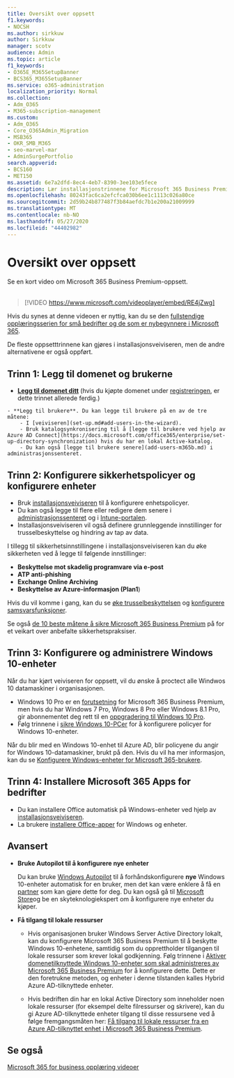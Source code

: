 ```yaml
---
title: Oversikt over oppsett
f1.keywords:
- NOCSH
ms.author: sirkkuw
author: Sirkkuw
manager: scotv
audience: Admin
ms.topic: article
f1_keywords:
- O365E_M365SetupBanner
- BCS365_M365SetupBanner
ms.service: o365-administration
localization_priority: Normal
ms.collection:
- Adm_O365
- M365-subscription-management
ms.custom:
- Adm_O365
- Core_O365Admin_Migration
- MSB365
- OKR_SMB_M365
- seo-marvel-mar
- AdminSurgePortfolio
search.appverid:
- BCS160
- MET150
ms.assetid: 6e7a2dfd-8ec4-4eb7-8390-3ee103e5fece
description: Lær installasjonstrinnene for Microsoft 365 Business Premium, fra å abonnere, legge til et domene og brukere, til å konfigurere sikkerhetspolicyer og mer.
ms.openlocfilehash: 80243fac6ca2efcfca030b6ee1c1113c026a80ce
ms.sourcegitcommit: 2d59b24b877487f3b84aefdc7b1e200a21009999
ms.translationtype: MT
ms.contentlocale: nb-NO
ms.lasthandoff: 05/27/2020
ms.locfileid: "44402982"
---
```

# <a name="overview-of-setup"></a>Oversikt over oppsett

Se en kort video om Microsoft 365 Business Premium-oppsett.<br><br>

> [!VIDEO https://www.microsoft.com/videoplayer/embed/RE4jZwg] 

Hvis du synes at denne videoen er nyttig, kan du se den [fullstendige opplæringsserien for små bedrifter og de som er nybegynnere i Microsoft 365](https://support.office.com/article/6ab4bbcd-79cf-4000-a0bd-d42ce4d12816).

De fleste oppsetttrinnene kan gjøres i installasjonsveiviseren, men de andre alternativene er også oppført.

## <a name="step-1-add-your-domain-and-users"></a>Trinn 1: Legg til domenet og brukerne

   - **[Legg til domenet ditt](set-up.md#add-your-domain-to-personalize-sign-in)** (hvis du kjøpte domenet under [registreringen](sign-up.md), er dette trinnet allerede ferdig.)

    - **Legg til brukere**. Du kan legge til brukere på en av de tre måtene:
        - I [veiviseren](set-up.md#add-users-in-the-wizard).
        - Bruk katalogsynkronisering til å [legge til brukere ved hjelp av Azure AD Connect](https://docs.microsoft.com/office365/enterprise/set-up-directory-synchronization) hvis du har en lokal Active-katalog.
        - Du kan også [legge til brukere senere](add-users-m365b.md) i administrasjonssenteret.
## <a name="step-2-set-up-security-policies-and-configure-devices"></a>Trinn 2: Konfigurere sikkerhetspolicyer og konfigurere enheter 

  - Bruk [installasjonsveiviseren](set-up.md#protect-your-organization) til å konfigurere enhetspolicyer. 
  - Du kan også legge til flere eller redigere dem senere i [administrasjonssenteret](view-policies-and-devices.md) og i [Intune-portalen](https://docs.microsoft.com/intune/tutorial-walkthrough-intune-portal).
  - Installasjonsveiviseren vil også definere grunnleggende innstillinger for trusselbeskyttelse og hindring av tap av data.
  
  I tillegg til sikkerhetsinnstillingene i installasjonsveiviseren kan du øke sikkerheten ved å legge til følgende innstillinger:

- **Beskyttelse mot skadelig programvare via e-post**
- **ATP anti-phishing**
- **Exchange Online Archiving**
- **Beskyttelse av Azure-informasjon (Plan1**)

Hvis du vil komme i gang, kan du se [øke trusselbeskyttelsen](increase-threat-protection.md) og [konfigurere samsvarsfunksjoner](set-up-compliance.md).

Se også [de 10 beste måtene å sikre Microsoft 365 Business Premium](https://docs.microsoft.com/office365/admin/security-and-compliance/secure-your-business-data) på for et veikart over anbefalte sikkerhetspraksiser.

## <a name="step-3-set-up-and-manage-windows-10-devices"></a>Trinn 3: Konfigurere og administrere Windows 10-enheter

Når du har kjørt veiviseren for oppsett, vil du ønske å proctect alle Windwos 10 datamaskiner i organisasjonen.
  
- Windows 10 Pro er en [forutsetning](pre-requisites-for-data-protection.md) for Microsoft 365 Business Premium, men hvis du har Windows 7 Pro, Windows 8 Pro eller Windows 8.1 Pro, gir abonnementet deg rett til en [oppgradering til Windows 10 Pro](https://docs.microsoft.com/microsoft-365/business/upgrade-to-windows-pro-creators-update).
- Følg trinnene i [sikre Windows 10-PCer](secure-win-10-pcs.md) for å konfigurere policyer for Windows 10-enheter.

Når du blir med en Windows 10-enhet til Azure AD, blir policyene du angir for Windows 10-datamaskiner, brukt på den. Hvis du vil ha mer informasjon, kan du se [Konfigurere Windows-enheter for Microsoft 365-brukere](set-up-windows-devices.md).

## <a name="step-4-install-microsoft-365-apps-for-business"></a>Trinn 4: Installere Microsoft 365 Apps for bedrifter
- Du kan installere Office automatisk på Windows-enheter ved hjelp av [installasjonsveiviseren](set-up.md#deploy-office-365-client-apps).
- La brukere [installere Office-apper](https://docs.microsoft.com/office365/admin/setup/install-applications) for Windows og enheter.
     
## <a name="advanced"></a>Avansert
- **Bruke Autopilot til å konfigurere nye enheter**
            
     Du kan bruke [Windows Autopilot](add-autopilot-devices-and-profile.md) til å forhåndskonfigurere **nye** Windows 10-enheter automatisk for en bruker, men det kan være enklere å få en [partner](https://www.microsoft.com/solution-providers/search) som kan gjøre dette for deg. Du kan også gå til [Microsoft Store](https://go.microsoft.com/fwlink/?linkid=874598)og be en skyteknologiekspert om å konfigurere nye enheter du kjøper.

- **Få tilgang til lokale ressurser**

     - Hvis organisasjonen bruker Windows Server Active Directory lokalt, kan du konfigurere Microsoft 365 Business Premium til å beskytte Windows 10-enhetene, samtidig som du opprettholder tilgangen til lokale ressurser som krever lokal godkjenning. Følg trinnene i [Aktiver domenetilknyttede Windows 10-enheter som skal administreres av Microsoft 365 Business Premium](manage-windows-devices.md) for å konfigurere dette. Dette er den foretrukne metoden, og enheter i denne tilstanden kalles Hybrid Azure AD-tilknyttede enheter.

    - Hvis bedriften din har en lokal Active Directory som inneholder noen lokale ressurser (for eksempel delte filressurser og skrivere), kan du gi Azure AD-tilknyttede enheter tilgang til disse ressursene ved å følge fremgangsmåten her: [Få tilgang til lokale ressurser fra en Azure AD-tilknyttet enhet i Microsoft 365 Business Premium](access-resources.md).

## <a name="see-also"></a>Se også

[Microsoft 365 for business opplæring videoer](https://support.office.com/article/6ab4bbcd-79cf-4000-a0bd-d42ce4d12816)
